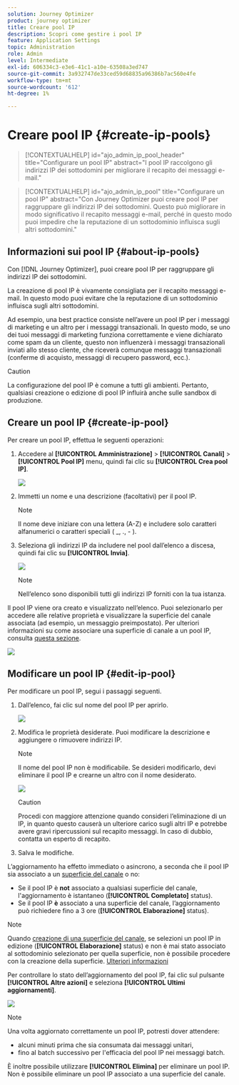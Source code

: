 ```yaml
---
solution: Journey Optimizer
product: journey optimizer
title: Creare pool IP
description: Scopri come gestire i pool IP
feature: Application Settings
topic: Administration
role: Admin
level: Intermediate
exl-id: 606334c3-e3e6-41c1-a10e-63508a3ed747
source-git-commit: 3a932747de33ced59d68835a96386b7ac560e4fe
workflow-type: tm+mt
source-wordcount: '612'
ht-degree: 1%

---
```


# Creare pool IP {#create-ip-pools}

>[!CONTEXTUALHELP]
>id="ajo_admin_ip_pool_header"
>title="Configurare un pool IP"
>abstract="I pool IP raccolgono gli indirizzi IP dei sottodomini per migliorare il recapito dei messaggi e-mail."

>[!CONTEXTUALHELP]
>id="ajo_admin_ip_pool"
>title="Configurare un pool IP"
>abstract="Con Journey Optimizer puoi creare pool IP per raggruppare gli indirizzi IP dei sottodomini. Questo può migliorare in modo significativo il recapito messaggi e-mail, perché in questo modo puoi impedire che la reputazione di un sottodominio influisca sugli altri sottodomini."

## Informazioni sui pool IP {#about-ip-pools}

Con [!DNL Journey Optimizer], puoi creare pool IP per raggruppare gli indirizzi IP dei sottodomini.

La creazione di pool IP è vivamente consigliata per il recapito messaggi e-mail. In questo modo puoi evitare che la reputazione di un sottodominio influisca sugli altri sottodomini.

Ad esempio, una best practice consiste nell’avere un pool IP per i messaggi di marketing e un altro per i messaggi transazionali. In questo modo, se uno dei tuoi messaggi di marketing funziona correttamente e viene dichiarato come spam da un cliente, questo non influenzerà i messaggi transazionali inviati allo stesso cliente, che riceverà comunque messaggi transazionali (conferme di acquisto, messaggi di recupero password, ecc.).

>[!CAUTION]
>
>La configurazione del pool IP è comune a tutti gli ambienti. Pertanto, qualsiasi creazione o edizione di pool IP influirà anche sulle sandbox di produzione.

## Creare un pool IP {#create-ip-pool}

Per creare un pool IP, effettua le seguenti operazioni:

1. Accedere al **[!UICONTROL Amministrazione]** > **[!UICONTROL Canali]** > **[!UICONTROL Pool IP]** menu, quindi fai clic su **[!UICONTROL Crea pool IP]**.

   ![](assets/ip-pool-create.png)

1. Immetti un nome e una descrizione (facoltativi) per il pool IP.

   >[!NOTE]
   >
   >Il nome deve iniziare con una lettera (A-Z) e includere solo caratteri alfanumerici o caratteri speciali ( _, ., - ).

1. Seleziona gli indirizzi IP da includere nel pool dall’elenco a discesa, quindi fai clic su **[!UICONTROL Invia]**.

   ![](assets/ip-pool-config.png)

   >[!NOTE]
   >
   >Nell’elenco sono disponibili tutti gli indirizzi IP forniti con la tua istanza.

Il pool IP viene ora creato e visualizzato nell’elenco. Puoi selezionarlo per accedere alle relative proprietà e visualizzare la superficie del canale associata (ad esempio, un messaggio preimpostato). Per ulteriori informazioni su come associare una superficie di canale a un pool IP, consulta [questa sezione](channel-surfaces.md).

![](assets/ip-pool-created.png)

## Modificare un pool IP {#edit-ip-pool}

Per modificare un pool IP, segui i passaggi seguenti.

1. Dall’elenco, fai clic sul nome del pool IP per aprirlo.

   ![](assets/ip-pool-list.png)

1. Modifica le proprietà desiderate. Puoi modificare la descrizione e aggiungere o rimuovere indirizzi IP.

   >[!NOTE]
   >
   >Il nome del pool IP non è modificabile. Se desideri modificarlo, devi eliminare il pool IP e crearne un altro con il nome desiderato.

   ![](assets/ip-pool-edit.png)

   >[!CAUTION]
   >
   >Procedi con maggiore attenzione quando consideri l’eliminazione di un IP, in quanto questo causerà un ulteriore carico sugli altri IP e potrebbe avere gravi ripercussioni sul recapito messaggi. In caso di dubbio, contatta un esperto di recapito.

1. Salva le modifiche.

L’aggiornamento ha effetto immediato o asincrono, a seconda che il pool IP sia associato a un [superficie del canale](channel-surfaces.md) o no:

* Se il pool IP è **not** associato a qualsiasi superficie del canale, l&#39;aggiornamento è istantaneo (**[!UICONTROL Completato]** status).
* Se il pool IP **è** associato a una superficie del canale, l’aggiornamento può richiedere fino a 3 ore (**[!UICONTROL Elaborazione]** status).

>[!NOTE]
>
>Quando [creazione di una superficie del canale](channel-surfaces.md#create-channel-surface), se selezioni un pool IP in edizione (**[!UICONTROL Elaborazione]** status) e non è mai stato associato al sottodominio selezionato per quella superficie, non è possibile procedere con la creazione della superficie. [Ulteriori informazioni](channel-surfaces.md#subdomains-and-ip-pools)

Per controllare lo stato dell’aggiornamento del pool IP, fai clic sul pulsante **[!UICONTROL Altre azioni]** e seleziona **[!UICONTROL Ultimi aggiornamenti]**.

![](assets/ip-pool-recent-update.png)

>[!NOTE]
>
>Una volta aggiornato correttamente un pool IP, potresti dover attendere:
>* alcuni minuti prima che sia consumata dai messaggi unitari,
>* fino al batch successivo per l&#39;efficacia del pool IP nei messaggi batch.


È inoltre possibile utilizzare **[!UICONTROL Elimina]** per eliminare un pool IP. Non è possibile eliminare un pool IP associato a una superficie del canale.

